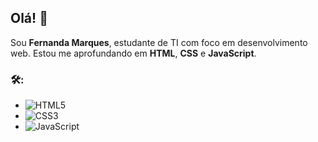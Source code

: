 ## Olá! 👋

Sou **Fernanda Marques**, estudante de TI com foco em desenvolvimento web. Estou me aprofundando em **HTML**, **CSS** e **JavaScript**.

### 🛠:
- ![HTML5](https://img.shields.io/badge/HTML5-E34F26?style=flat&logo=html5&logoColor=white)
- ![CSS3](https://img.shields.io/badge/CSS3-1572B6?style=flat&logo=css3&logoColor=white)
- ![JavaScript](https://img.shields.io/badge/JavaScript-F7DF1E?style=flat&logo=javascript&logoColor=black)
